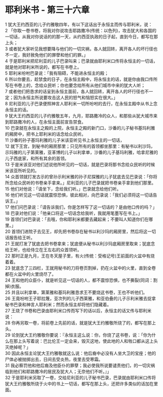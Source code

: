 # 耶利米书 - 第三十六章
  
 1 犹大王约西亚的儿子约雅敬四年，有以下这话出于永恒主而传与耶利米，说：  
 2 「你取一卷书卷，将我对你说攻击耶路撒冷(传统：以色列)，攻击犹大和各国的一切话，从我对你说话的的那一天，从约西亚执政的日子起，直到今日，都写在那上头；  
 3 或者犹大家听见我想要降与他们的一切灾祸，各人就回转，离开各人的坏行径也不一定，我好赦免他们的罪孽和他们的罪。」  
 4 于是耶利米把尼利亚的儿子巴录叫来；巴录就由耶利米口传将永恒主的一切话，就是他对耶利米所说的，都写在书卷上。  
 5 耶利米吩咐巴录说：「我有阻碍，不能进永恒主的殿；  
 6 所以你要去，趁禁食的日子，在永恒主殿中，将永恒主的话，就是你由我口传所写在书卷上的，念给众民听；你也要念给所有从他们城市中来的犹大人听；  
 7 或者他们把恳求的话呈到永恒主面前，各人就回转，离开各人的坏行径也不一定；因为永恒主所说要攻击这人民的怒气和恼怒实在很大。」  
 8 尼利亚的儿子巴录便照神言人耶利米一切所吩咐的去行，在永恒主殿中从书上念永恒主的话。  
 9 犹大王约西亚的儿子约雅敬五年，九月，耶路撒冷的众人，和那些从犹大城市来到耶路撒冷的人，在永恒主面前宣告禁食。  
 10 巴录就在永恒主之殿的上院，永恒主之殿的新门口，沙番的儿子秘书基玛利雅的厢房中，把书上耶利米的话念给众民听。  
 11 沙番的孙子基玛利雅的儿子米该亚听见书上永恒主的一切话，  
 12 就下王宫，到秘书的厢房那里；只见所有的首领都坐那里：有秘书以利沙玛，示玛雅的儿子第莱雅，亚革博的儿子以利拿单，沙番的儿子基玛利雅，哈拿尼雅的儿子西底家，和所有其余的首领。  
 13 于是米该亚对他们述说他所听见的一切话，就是巴录将那书念给众民听的时候米该亚所听见的。  
 14 众首领就打发古示的曾孙示利米雅的孙子尼探雅的儿子犹底去见巴录说：「你将所念给众民听的书卷亲手拿来。」尼利亚的儿子巴录就把书卷亲手拿到他们那里。  
 15 他们对他说：「请坐下，念给我们听。」巴录就念给他们听。  
 16 他们听见这一切话就震惊恐惧，彼此相对，向巴录说：「我们必须将这一切话告诉王。」  
 17 他们问巴录说：「请告诉我们，你是怎样写了这一切话的？是由他口传的吗？」  
 18 巴录对他们说：「他亲口将这一切话念给我听，我就用笔墨写在书上。」  
 19 首领们对巴录说：「去哦，你和耶利米都要去藏起来；不要叫人知道你们在哪里。」  
 20 首领们进院子去见王，却先把书卷存在秘书以利沙玛的厢房里，然后将这一切话报告给王听。  
 21 王就打发了犹底去把书卷拿来；犹底便从秘书以利沙玛底厢房里取来；犹底念给王听，也给侍立在王左右的众首领听。  
 22 那时正是九月，王在冬天屋子里，有火(传统：受格记号)王前面的火盆中有烧着着。  
 23 犹底念了三四栏，王就用秘书的刀将卷页割掉，扔在火盆中的火里，直到全卷都在火盆中的火里烧尽了。  
 24 王和他的众臣仆，就是听见这一切话的人，都不震惊恐惧，也不撕裂(同词：割掉)衣服。  
 25 并且以利拿单，第莱雅和基玛利雅恳求王不要烧这书卷，王也不听他们。  
 26 王竟吩咐王子耶拉篾，亚次列的儿子西莱雅，和亚伯叠的儿子示利米雅去捉拿秘书巴录和神言人耶利米；然而永恒主却将他们隐藏着。  
 27 王烧了书卷和巴录由耶利米口传而写下的话以后，永恒主的话又传与耶利米说：  
 28 你再另取一卷，将前卷上先前的话，就是犹大王约雅敬所烧了的，都写在那上头。  
 29 论到犹大王约雅敬你要说：『永恒主这么说：你，你烧了这书卷，说：「你为什么在那上头写着说：巴比伦王一定会来，毁灭这地，使此地的人和牲口都从这上头灭绝掉呢？」  
 30 因此永恒主论犹大王约雅敬就这么说：他后裔中必没有人坐大卫的宝座；他的尸体必被抛掷出去，日间去受炎热，夜里去受寒霜。  
 31 我必察罚他和他后裔及他臣仆的罪孽；我必使我所说要谴责他们，的一切灾祸临到他们和耶路撒冷的居民及犹大人；无奈他们不听。』」  
 32 于是耶利米另取了一卷，交给尼利亚的儿子秘书巴录，巴录就由耶利米口传将犹大王约雅敬所烧于火中的书上一切话，都写在那上头，还把许多类似的话加在里面。
